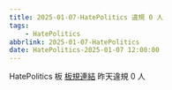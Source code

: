 ```yaml
---
title: 2025-01-07-HatePolitics 違規 0 人
tags:
    - HatePolitics
abbrlink: 2025-01-07-HatePolitics
date: HatePolitics-2025-01-07 12:00:00
---
```

HatePolitics 板 [板規連結](https://www.ptt.cc/bbs/HatePolitics/M.1617115262.A.D60.html)
昨天違規 0 人
